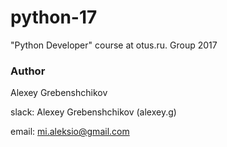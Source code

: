 # python-17
"Python Developer" course at otus.ru. Group 2017

### Author

Alexey Grebenshchikov

slack: Alexey Grebenshchikov (alexey.g)

email: mi.aleksio@gmail.com
